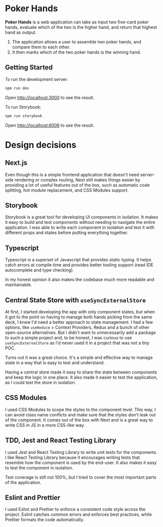 # Poker Hands

**Poker Hands** is a web application can take as input two five-card poker hands, evaluate which of the two is the
higher hand, and return that highest hand as output.

1. The application allows a user to assemble two poker hands, and compare them to each other.
2. It then marks which of the two poker hands is the winning hand.

## Getting Started

To run the development server:

```bash
npm run dev
```

Open [http://localhost:3000](http://localhost:3000) to see the result.

To run Storybook:

```bash
npm run storybook
```

Open [http://localhost:6006](http://localhost:6006) to see the result.

# Design decisions

## Next.js

Even though this is a simple frontend application that doesn't need server-side rendering or complex routing, Next still
makes things easier by providing a lot of useful features out of the box, such as automatic code splitting, hot module
replacement, and CSS Modules support.

## Storybook

Storybook is a great tool for developing UI components in isolation. It makes it easy to build and test components
without needing to navigate the entire application. I was able to write each component in isolation and test it with
different props and states before putting everything together.

## Typescript

Typescript is a superset of Javascript that provides static typing. It helps catch errors at compile time and provides
better tooling support (read IDE autocomplete and type checking).

In my honest opinion it also makes the codebase much more readable and maintainable.

## Central State Store with `useSyncExternalStore`

At first, I started developing the app with only component states, but when it got to the point ov having to manage both
hands picking from the same deck, I knew I'd need a better approach to state management. I had a few options, like
`useReduce` + Context Providers, Redux and a bunch of other open-source alternatives. But I didn't want to unnecessarily
add a package to such a simple project and, to be honest, I was curious to use `useSyncExternalStore` as I'd never used
it in a project that was not a tiny POC.

Turns out it was a great choice. It's a simple and effective way to manage state in a way that is easy to test and
understand.

Having a central store made it easy to share the state between components and keep the logic in one place. It also made
it easier to test the application, as I could test the store in isolation.

## CSS Modules

I used CSS Modules to scope the styles to the component level. This way, I can avoid class name conflicts and make sure
that the styles don't leak out of the component. It comes out of the box with Next and is a great way to write CSS in JS
in a more CSS-like way.

## TDD, Jest and React Testing Library

I used Jest and React Testing Library to write unit tests for the components. I like React Testing Library because it
encourages writing tests that resemble how the component is used by the end-user. It also makes it easy to test the
component in isolation.

Test coverage is still not 100%, but I tried to cover the most important parts of the application.

## Eslint and Prettier

I used Eslint and Prettier to enforce a consistent code style across the project. Eslint catches common errors and
enforces best practices, while Prettier formats the code automatically.

